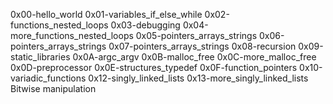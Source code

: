 0x00-hello_world
0x01-variables_if_else_while
0x02-functions_nested_loops                       0x03-debugging
0x04-more_functions_nested_loops
0x05-pointers_arrays_strings
0x06-pointers_arrays_strings
0x07-pointers_arrays_strings
0x08-recursion                                    0x09-static_libraries
0x0A-argc_argv
0x0B-malloc_free
0x0C-more_malloc_free
0x0D-preprocessor                                 0x0E-structures_typedef
0x0F-function_pointers
0x10-variadic_functions                           0x12-singly_linked_lists
0x13-more_singly_linked_lists
Bitwise manipulation
